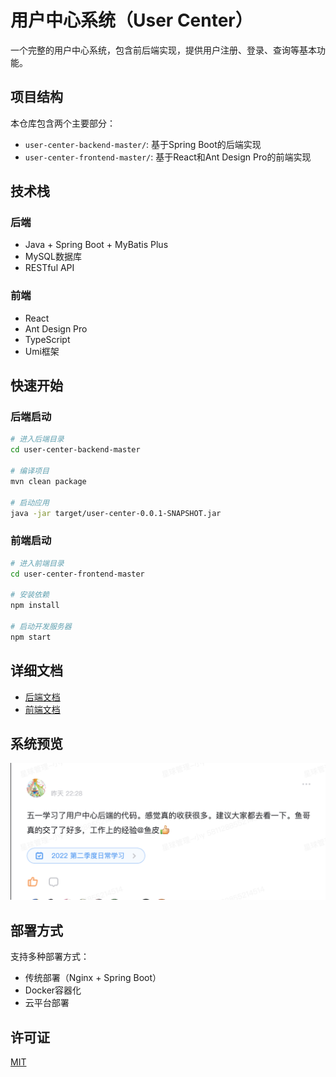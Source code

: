 # 用户中心系统（User Center）

一个完整的用户中心系统，包含前后端实现，提供用户注册、登录、查询等基本功能。

## 项目结构

本仓库包含两个主要部分：

- `user-center-backend-master/`: 基于Spring Boot的后端实现
- `user-center-frontend-master/`: 基于React和Ant Design Pro的前端实现

## 技术栈

### 后端
- Java + Spring Boot + MyBatis Plus
- MySQL数据库
- RESTful API

### 前端
- React
- Ant Design Pro
- TypeScript
- Umi框架

## 快速开始

### 后端启动
```bash
# 进入后端目录
cd user-center-backend-master

# 编译项目
mvn clean package

# 启动应用
java -jar target/user-center-0.0.1-SNAPSHOT.jar
```

### 前端启动
```bash
# 进入前端目录
cd user-center-frontend-master

# 安装依赖
npm install

# 启动开发服务器
npm start
```

## 详细文档

- [后端文档](./user-center-backend-master/README.md)
- [前端文档](./user-center-frontend-master/README.md)

## 系统预览

![系统预览](./user-center-backend-master/doc/img.png)

## 部署方式

支持多种部署方式：
- 传统部署（Nginx + Spring Boot）
- Docker容器化
- 云平台部署

## 许可证

[MIT](./user-center-frontend-master/LICENSE) 